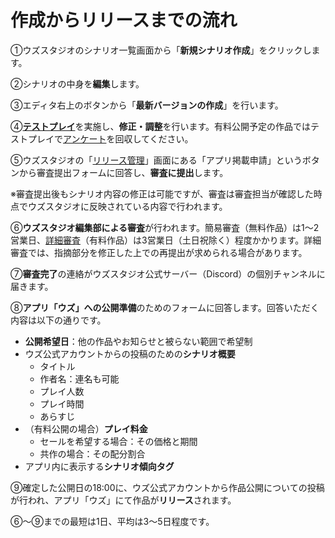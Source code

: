 # 作成からリリースまでの流れ

①ウズスタジオのシナリオ一覧画面から「**新規シナリオ作成**」をクリックします。

②シナリオの中身を**編集**します。

③エディタ右上のボタンから「**最新バージョンの作成**」を行います。

④[**テストプレイ**](testplay.md)を実施し、**修正・調整**を行います。有料公開予定の作品ではテストプレイで[アンケート](submit/questionnaire.md)を回収してください。

⑤ウズスタジオの「[リリース管理](../../scenariohome/release.md)」画面にある「アプリ掲載申請」というボタンから審査提出フォームに回答し、**審査に提出**します。

※審査提出後もシナリオ内容の修正は可能ですが、審査は審査担当が確認した時点でウズスタジオに反映されている内容で行われます。

⑥**ウズスタジオ編集部による審査**が行われます。簡易審査（無料作品）は1～2営業日、[詳細審査](submit/check.md)（有料作品）は3営業日（土日祝除く）程度かかります。詳細審査では、指摘部分を修正した上での再提出が求められる場合があります。

⑦**審査完了**の連絡がウズスタジオ公式サーバー（Discord）の個別チャンネルに届きます。

⑧**アプリ「ウズ」への公開準備**のためのフォームに回答します。回答いただく内容は以下の通りです。

* **公開希望日**：他の作品やお知らせと被らない範囲で希望制
* ウズ公式アカウントからの投稿のための**シナリオ概要**
  * タイトル
  * 作者名：連名も可能
  * プレイ人数
  * プレイ時間
  * あらすじ
* （有料公開の場合）**プレイ料金**
  * セールを希望する場合：その価格と期間
  * 共作の場合：その配分割合
* アプリ内に表示する**シナリオ傾向タグ**

⑨確定した公開日の18:00に、ウズ公式アカウントから作品公開についての投稿が行われ、アプリ「ウズ」にて作品が**リリース**されます。



⑥～⑨までの最短は1日、平均は3～5日程度です。

